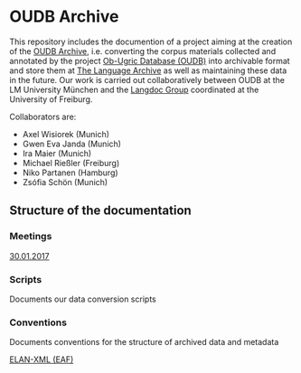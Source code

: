 # OUDB Archive

This repository includes the documention of a project aiming at the creation of the [OUDB Archive](https://hdl.handle.net/1839/88A38A1F-5367-4415-B5F9-E86E231AFE66@view), i.e. converting the corpus materials collected and annotated by the project [Ob-Ugric Database (OUDB)](http://www.oudb.gwi.uni-muenchen.de) into archivable format and store them at [The Language Archive](https://tla.mpi.nl) as well as maintaining these data in the future. Our work is carried out collaboratively between OUDB at the LM University München and the [Langdoc Group](http://langdoc.github.io) coordinated at the University of Freiburg. 

Collaborators are:

* Axel Wisiorek (Munich)
* Gwen Eva Janda (Munich)
* Ira Maier (Munich)
* Michael Rießler (Freiburg)
* Niko Partanen (Hamburg)
* Zsófia Schön (Munich)

## Structure of the documentation

### Meetings

[30.01.2017](https://github.com/langdoc/OUDB/blob/master/Meeting170130.md)

### Scripts

Documents our data conversion scripts

### Conventions

Documents conventions for the structure of archived data and metadata

[ELAN-XML (EAF)](https://github.com/langdoc/OUDB/blob/master/ELAN.md)
